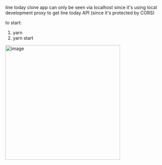line today clone app
can only be seen via localhost since it's using local development proxy to get line today API (since it's protected by CORS)

to start:

1. yarn
2. yarn start


<img width="359" alt="image" src="https://user-images.githubusercontent.com/12823141/115576555-d3d78d80-a2ed-11eb-95f5-465156930b65.png">
